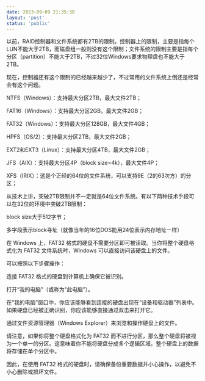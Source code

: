 ```yaml
---
date: 2023-09-09 21:35:38
layout: 'post'
status: 'public'
---
```


以前，RAID控制器和文件系统都有2TB的限制。控制器上的限制，主要是指每个LUN不能大于2TB，而磁盘组一般则没有这个限制；文件系统的限制主要是指每个分区（partition）不能大于2TB，不过32位Windows要求物理盘也不能大于2TB。

现在，控制器还有这个限制的已经越来越少了，不过常用的文件系统上倒还是经常会有这个问题。

NTFS（Windows）：支持最大分区2TB，最大文件2TB；

FAT16（Windows）：支持最大分区2GB，最大文件2GB；

FAT32（Windows）：支持最大分区128GB，最大文件4GB；

HPFS（OS/2）：支持最大分区2TB，最大文件2GB；

EXT2和EXT3（Linux）：支持最大分区4TB，最大文件2GB；

JFS（AIX）：支持最大分区4P（block size=4k），最大文件4P；

XFS（IRIX）：这是个正经的64位的文件系统，可以支持9E（2的63次方）的分区；

 

从技术上讲，突破2TB限制并不一定就是64位文件系统。有以下两种技术手段可以在32位的环境中突破2TB限制：

block size大于512字节；

多字段表示block寻址（就像当年的16位DOS能用24位表示内存地址一样）

在 Windows 上，FAT32 格式的硬盘不需要分区即可被读取。当你将整个硬盘格式化为 FAT32 文件系统时，Windows 可以直接访问该硬盘上的文件。

可以按照以下步骤操作：

连接 FAT32 格式的硬盘到计算机上确保它被识别。

打开“我的电脑”（或称为“此电脑”）。

在“我的电脑”窗口中，你应该能够看到连接的硬盘出现在“设备和驱动器”列表中。如果硬盘已经被正确识别，你应该能够直接通过双击来打开它。

通过文件资源管理器（Windows Explorer）来浏览和操作硬盘上的文件。

请注意，如果你将整个硬盘格式化为 FAT32 而不进行分区，那么整个硬盘将被视为一个单一的分区。这意味着你不能将硬盘分成多个逻辑区域。整个硬盘上的数据将存储在单个分区中。

因此，在使用 FAT32 格式的硬盘时，请确保备份重要数据并小心操作，以避免不小心删除或损坏文件。